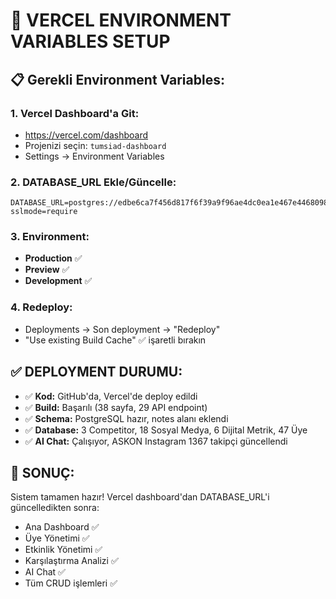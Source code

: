 # 🚀 VERCEL ENVIRONMENT VARIABLES SETUP

## 📋 Gerekli Environment Variables:

### 1. Vercel Dashboard'a Git:
- https://vercel.com/dashboard
- Projenizi seçin: `tumsiad-dashboard`
- Settings → Environment Variables

### 2. DATABASE_URL Ekle/Güncelle:
```
DATABASE_URL=postgres://edbe6ca7f456d817f6f39a9f96ae4dc0ea1e467e4468098762531fdf405b1d63:sk_PsAZDf4_0SN5i8yka45i9@db.prisma.io:5432/postgres?sslmode=require
```

### 3. Environment:
- **Production** ✅
- **Preview** ✅  
- **Development** ✅

### 4. Redeploy:
- Deployments → Son deployment → "Redeploy"
- "Use existing Build Cache" ✅ işaretli bırakın

## ✅ DEPLOYMENT DURUMU:

- ✅ **Kod:** GitHub'da, Vercel'de deploy edildi
- ✅ **Build:** Başarılı (38 sayfa, 29 API endpoint)
- ✅ **Schema:** PostgreSQL hazır, notes alanı eklendi
- ✅ **Database:** 3 Competitor, 18 Sosyal Medya, 6 Dijital Metrik, 47 Üye
- ✅ **AI Chat:** Çalışıyor, ASKON Instagram 1367 takipçi güncellendi

## 🎯 SONUÇ:

Sistem tamamen hazır! Vercel dashboard'dan DATABASE_URL'i güncelledikten sonra:
- Ana Dashboard ✅
- Üye Yönetimi ✅
- Etkinlik Yönetimi ✅
- Karşılaştırma Analizi ✅
- AI Chat ✅
- Tüm CRUD işlemleri ✅
